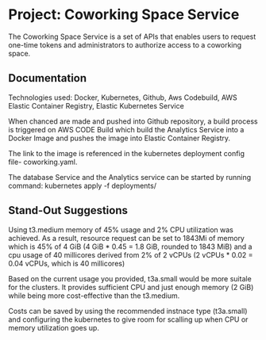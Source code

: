 
# Project: Coworking Space Service

The Coworking Space Service is a set of APIs that enables users to request one-time tokens and administrators to authorize access to a coworking space.
## Documentation
Technologies used: Docker, Kubernetes, Github, Aws Codebuild, AWS Elastic Container Registry, Elastic Kubernetes Service


When chanced are made and pushed into Github repository, a build process is triggered on AWS CODE Build which build the Analytics Service into a Docker Image and pushes the image into Elastic Container Registry.

The link to the image is referenced in the kubernetes deployment config file- coworking.yaml.

The database Service and the Analytics service can be started by running command:  kubernetes apply -f deployments/






## Stand-Out Suggestions

Using t3.medium memory of 45% usage and 2%  CPU utilization was achieved. As a result, resource request can be set to 1843Mi of memory which is 45% of 4 GiB (4 GiB * 0.45 = 1.8 GiB, rounded to 1843 MiB) and a cpu usage of 40 millicores derived from 2% of 2 vCPUs (2 vCPUs * 0.02 = 0.04 vCPUs, which is 40 millicores)


Based on the current usage you provided, t3a.small would be more suitale for the clusters. It provides sufficient CPU and just enough memory (2 GiB) while being more cost-effective than the t3.medium.

Costs can be saved by using the recommended instnace type (t3a.small) and configuring the kubernetes to give room for scalling up when CPU or memory utilization goes up.
